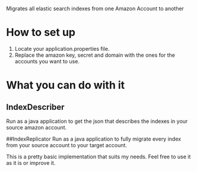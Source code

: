 
Migrates all elastic search indexes from one Amazon Account to another

# How to set up
1) Locate your application.properties file.
2) Replace the amazon key, secret and domain with the ones for the accounts you want to use.

# What you can do with it
## IndexDescriber
Run as a java application to get the json that describes the indexes in your source amazon account.

##IndexReplicator
Run as a java application to fully migrate every index from your source account to your target account.


This is a pretty basic implementation that suits my needs. Feel free to use it as it is or improve it.
